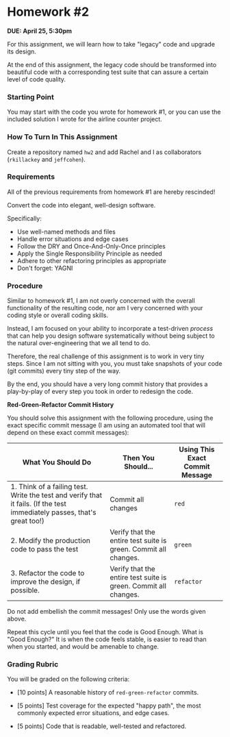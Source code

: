 # Homework #2

**DUE: April 25, 5:30pm**

For this assignment, we will learn how to take "legacy" code
and upgrade its design.

At the end of this assignment, the legacy code should be transformed
into beautiful code with a corresponding test suite that can assure
a certain level of code quality.

### Starting Point

You may start with the code you wrote for homework #1, or you can use
the included solution I wrote for the airline counter project.


### How To Turn In This Assignment

Create a repository named `hw2` and add Rachel and I as collaborators
(`rkillackey` and `jeffcohen`).



### Requirements

All of the previous requirements from homework #1 are hereby rescinded!

Convert the code into elegant, well-design software.

Specifically:

* Use well-named methods and files
* Handle error situations and edge cases
* Follow the DRY and Once-And-Only-Once principles
* Apply the Single Responsibility Principle as needed
* Adhere to other refactoring principles as appropriate
* Don't forget: YAGNI


### Procedure

Similar to homework #1, I am not overly concerned with the overall
functionality of the resulting code, nor am I very concerned with
your coding style or overall coding skills.

Instead, I am focused on your ability to incorporate a test-driven
*process* that can help you design software systematically without
being subject to the natural over-engineering that we all tend to do.

Therefore, the real challenge of this assignment is to work in very
tiny steps.  Since I am not sitting with you, you must take snapshots
of your code (git commits) every tiny step of the way.

By the end, you should have a very long commit history that provides
a play-by-play of every step you took in order to redesign the code.

**Red-Green-Refactor Commit History**

You should solve this assignment with the following procedure, using
the exact specific commit message (I am using an automated tool that
  will depend on these exact commit messages):

|What You Should Do|Then You Should...|Using This Exact Commit Message|
|------------------|------------------|-------------------------|
|1. Think of a failing test.  Write the test and verify that it fails. (If the test immediately passes, that's great too!)|Commit all changes|`red`|
|2. Modify the production code to pass the test|Verify that the entire test suite is green. Commit all changes.|`green`|
|3. Refactor the code to improve the design, if possible.|Verify that the entire test suite is green.  Commit all changes.|`refactor`|

Do not add embellish the commit messages!  Only use the words given above.

Repeat this cycle until you feel that the code is Good Enough. What is "Good Enough?"
It is when the code feels stable, is easier to read than when you started, and would
be amenable to change.  




### Grading Rubric

You will be graded on the following criteria:

* [10 points] A reasonable history of `red-green-refactor` commits.

* [5 points] Test coverage for the expected "happy path", the most commonly
  expected error situations, and edge cases.

* [5 points] Code that is readable, well-tested and refactored.

